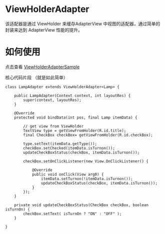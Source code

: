 ViewHolderAdapter
=================

该适配器是通过 ViewHolder 来缓存AdapterView 中视图的适配器，通过简单的封装来达到 AdapterView 性能的提升。


# 如何使用

点击查看
[ViewHolderAdapterSample](https://github.com/lwz0316/ViewHolderAdapterSample)

核心代码片段 （就是如此简单）

	class LampAdapter extends ViewHolderAdapter<Lamp> {

		public LampAdapter(Context context, int layoutRes) {
			super(context, layoutRes);
		}

		@Override
		protected void bindData(int pos, final Lamp itemData) {
			
			// get view from ViewHolder	
			TextView type = getViewFromHolder(R.id.title);
			final CheckBox checkBox= getViewFromHolder(R.id.checkBox);
			
			type.setText(itemData.getType());
			checkBox.setChecked(itemData.isTurnon());
			updateCheckBoxStatus(checkBox, itemData.isTurnon());
			
			checkBox.setOnClickListener(new View.OnClickListener() {
				
				@Override
				public void onClick(View arg0) {
					itemData.setTurnon(!itemData.isTurnon());
					updateCheckBoxStatus(checkBox, itemData.isTurnon());
				}
			});
		}
		
		private void updateCheckBoxStatus(CheckBox checkBox, boolean isTurnOn) {
			checkBox.setText( isTurnOn ? "ON" : "OFF" );
		}

	}



